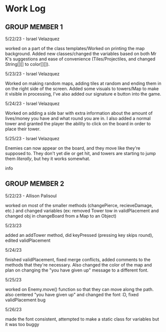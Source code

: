 # Work Log

## GROUP MEMBER 1


5/22/23 - Israel Velazquez

worked on a part of the class templates/Worked on printing the map background. Added new classes/changed the variables based on both Mr K's suggestions and ease of convenience (Tiles/Projectiles, and changed String[][] to color[][]).

5/23/23 - Israel Velazquez

Worked on making random maps, adding tiles at random and ending them in on the right side of the screen. Added some visuals to towers/Map to make it visible in processing, I've also added our signature e button into the game.

5/24/23 - Israel Velazquez

Worked on adding a side bar with extra information about the amount of lives/money you have and what round you are in. I also added a normal tower and granted the player the ability to click on the board in order to place their tower.

5/25/23 - Israel Velazquez

Enemies can now appear on the board, and they move like they're supposed to. They don't yet die or get hit, and towers are starting to jump them *literally*, but hey it works somewhat.

info


## GROUP MEMBER 2


5/22/23 - Allison Palisoul

worked on most of the smaller methods (changePierce, recieveDamage, etc.) and changed variables (ex: removed Tower tow in validPlacement and changed obj in changeBoard from a Map to an Object)


5/23/23

added an addTower method, did keyPressed (pressing key skips round), edited validPlacement

5/24/23

finished validPlacement, fixed merge conflicts, added comments to the methods that they're necessary. Also changed the color of the map and plan on changing the "you have given up" message to a different font.

5/25/23

worked on Enemy.move() function so that they can move along the path. also centered "you have given up" and changed the font :D, fixed validPlacement bug

5/26/23

made the font consistent, attempted to make a static class for variables but it was too buggy
